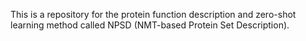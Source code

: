 This is a repository for the protein function description and zero-shot learning method called NPSD (NMT-based Protein Set Description).


